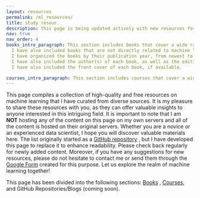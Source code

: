 ```yaml
---
layout: resources
permalink: /ml_resources/
title: study resour.
description: this page is being updated actively with new resources for machine learning ...
nav: true
nav_order: 4
books_intro_paragraph: This section includes books that cover a wide range of topics in machine learning. Some of these books are introductory, while others are more advanced. 
  I have also included books that are not directly related to machine learning but are still relevant to the field. 
  I have organized the books by their publication year, from newest to oldest. 
  I have also included the author(s) of each book, as well as the edition number, if applicable. 
  I have also included the front cover of each book, if available. 

courses_intro_paragraph: This section includes courses that cover a wide range of topics in machine learning. Similar to the books section, some of these courses are introductory, while others are more advanced. I have organized the courses by their publication year, from newest to oldest. This section is still under construction, and I will move more courses from my GitHub repository to this page soon.
---
```

<p> 
  This page compiles a collection of high-quality and free resources on machine learning that I have curated from diverse sources. 
  It is my pleasure to share these resources with you, as they can offer valuable insights to anyone interested in this intriguing field. 
  It is important to note that I am <b>NOT</b> hosting any of the content on this page on my own servers and all of the content is hosted on their original servers. Whether you are a novice or an experienced data scientist, I hope you will discover valuable materials here. 
  The list originally started as a <a href="https://github.com/mirerfangheibi/Machine-Learning-Resources">GitHub repository</a>
  , but I have developed this page to replace it to enhance readability. 
  Please check back regularly for newly added content. Moreover, if you have any suggestions for new resources, please do not hesitate to contact me or send them through the <a href = "https://forms.gle/owPEGk4KCGQ3uPqX6">Google Form</a> created for this purpose.
  Let us explore the realm of machine learning together!
</p>
<p>
This page has been divided into the following sections: <a href="{{page.url}}#Books">Books</a>  , <a href="{{page.url}}#Courses">Courses</a>, and GitHub Repositories/Blogs (coming soon).
</p>  
